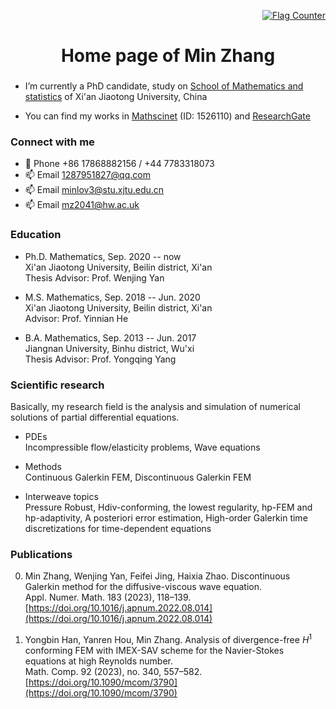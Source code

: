 
<p align="right"><a href="https://info.flagcounter.com/C3j0"><img src="https://s11.flagcounter.com/count2/C3j0/bg_FFFFFF/txt_000000/border_CCCCCC/columns_1/maxflags_5/viewers_0/labels_0/pageviews_0/flags_0/percent_0/" alt="Flag Counter" border="0"></a>


<h1 align="center">Home page of Min Zhang</h1>
<h3 align="center">   </h3>


- I’m currently a PhD candidate, study on [School of Mathematics and statistics](http://math.xjtu.edu.cn/) of Xi'an Jiaotong University, China 

- You can find my works in [Mathscinet](https://mathscinet.ams.org/mathscinet/MRAuthorID/1526110) (ID: 1526110)
                       and [ResearchGate](https://www.researchgate.net/profile/Min-Zhang-257)


<h3 align="left">Connect with me</h3>

- 💬 Phone +86 17868882156 / +44 7783318073 
- 📫 Email [1287951827@qq.com](1287951827@qq.com)
- 📫 Email [minlov3@stu.xjtu.edu.cn](minlov3@stu.xjtu.edu.cn)  
- 📫 Email [mz2041@hw.ac.uk](mz2041@hw.ac.uk)  


<h3 align="left"> Education </h3>

- Ph.D. Mathematics, Sep. 2020 -- now  
Xi'an Jiaotong University, Beilin district, Xi'an   
Thesis Advisor: Prof. Wenjing Yan  

- M.S. Mathematics, Sep. 2018 -- Jun. 2020  
Xi'an Jiaotong University, Beilin district, Xi'an  
Advisor: Prof. Yinnian He   

- B.A. Mathematics, Sep. 2013 -- Jun. 2017  
Jiangnan University, Binhu district, Wu'xi   
Thesis Advisor: Prof. Yongqing Yang  



<h3 align="left"> Scientific research </h3>

Basically, my research field is the analysis and simulation of numerical solutions of partial differential equations.

- PDEs  
Incompressible flow/elasticity problems, Wave equations
	
- Methods  
Continuous Galerkin FEM, Discontinuous Galerkin FEM 
	
- Interweave topics  
Pressure Robust, 
Hdiv-conforming, 
the lowest regularity, 
hp-FEM and hp-adaptivity, 
A posteriori error estimation,
High-order Galerkin time discretizations for time-dependent equations


<h3 align="left"> Publications </h3>

0. Min Zhang, Wenjing Yan, Feifei Jing, Haixia Zhao.
Discontinuous Galerkin method for the diffusive-viscous wave equation.  
Appl. Numer. Math. 183 (2023), 118–139.
[https://doi.org/10.1016/j.apnum.2022.08.014](https://doi.org/10.1016/j.apnum.2022.08.014)
 
0. Yongbin Han, Yanren Hou, Min Zhang. 
Analysis of divergence-free $H^1$ conforming FEM with IMEX-SAV scheme for the Navier-Stokes equations at high Reynolds number.   
Math. Comp. 92 (2023), no. 340, 557–582.
[https://doi.org/10.1090/mcom/3790](https://doi.org/10.1090/mcom/3790)


